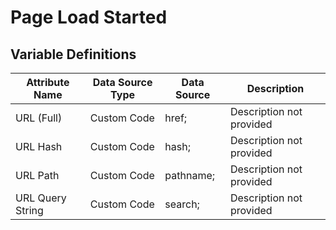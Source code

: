 # Page Load Started

### 

## Variable Definitions

| Attribute Name|Data Source Type|Data Source|Description|
| --- | --- | --- | --- |
|URL (Full)|Custom Code|href;|Description not provided|
|URL Hash|Custom Code|hash;|Description not provided|
|URL Path|Custom Code|pathname;|Description not provided|
|URL Query String|Custom Code|search;|Description not provided|



